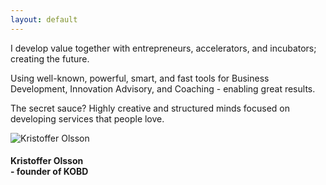 ```yaml
---
layout: default
---
```


<div class="home">

  <p>I develop value together with entrepreneurs, accelerators, and incubators; creating the future.</p>

  <p>Using well-known, powerful, smart, and fast tools for Business Development, Innovation Advisory, and Coaching - enabling great results.</p>

  <p>The secret sauce? Highly creative and structured minds focused on developing services that people love.</p>

  <div class="me">
    <img src="{{ site.baseurl }}/assets/krol.jpg" alt="Kristoffer Olsson">
    <h4>Kristoffer Olsson<br>- founder of KOBD</h4>
  </div>

</div>

